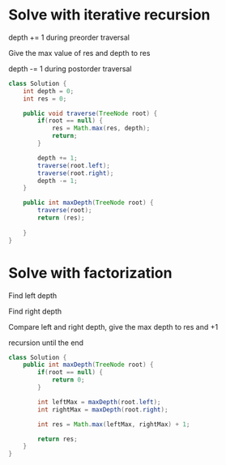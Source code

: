<h1>Solve with iterative recursion</h1>

<p>depth += 1 during preorder traversal</p>
<p>Give the max value of res and depth to res</p>
<p>depth -= 1 during postorder traversal</p>

```java
class Solution {
    int depth = 0;
    int res = 0;

    public void traverse(TreeNode root) {
        if(root == null) {
            res = Math.max(res, depth);
            return;
        }

        depth += 1;
        traverse(root.left);
        traverse(root.right);
        depth -= 1;
    }

    public int maxDepth(TreeNode root) {
        traverse(root);
        return (res);
        
    }
}
```

<h1>Solve with factorization</h1>

<p>Find left depth</p>
<p>Find right depth</p>
<p>Compare left and right depth, give the max depth to res and +1</p>
<p>recursion until the end</p>

```java
class Solution {
    public int maxDepth(TreeNode root) {
        if(root == null) {
            return 0;
        }

        int leftMax = maxDepth(root.left);
        int rightMax = maxDepth(root.right);

        int res = Math.max(leftMax, rightMax) + 1;

        return res;
    }
}
```
